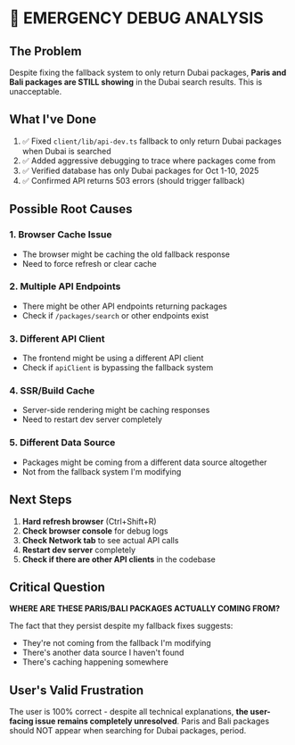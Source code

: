 # 🚨 EMERGENCY DEBUG ANALYSIS

## The Problem
Despite fixing the fallback system to only return Dubai packages, **Paris and Bali packages are STILL showing** in the Dubai search results. This is unacceptable.

## What I've Done
1. ✅ Fixed `client/lib/api-dev.ts` fallback to only return Dubai packages when Dubai is searched
2. ✅ Added aggressive debugging to trace where packages come from  
3. ✅ Verified database has only Dubai packages for Oct 1-10, 2025
4. ✅ Confirmed API returns 503 errors (should trigger fallback)

## Possible Root Causes

### 1. **Browser Cache Issue**
- The browser might be caching the old fallback response
- Need to force refresh or clear cache

### 2. **Multiple API Endpoints** 
- There might be other API endpoints returning packages
- Check if `/packages/search` or other endpoints exist

### 3. **Different API Client**
- The frontend might be using a different API client
- Check if `apiClient` is bypassing the fallback system

### 4. **SSR/Build Cache** 
- Server-side rendering might be caching responses
- Need to restart dev server completely

### 5. **Different Data Source**
- Packages might be coming from a different data source altogether
- Not from the fallback system I'm modifying

## Next Steps
1. **Hard refresh browser** (Ctrl+Shift+R)
2. **Check browser console** for debug logs
3. **Check Network tab** to see actual API calls
4. **Restart dev server** completely
5. **Check if there are other API clients** in the codebase

## Critical Question
**WHERE ARE THESE PARIS/BALI PACKAGES ACTUALLY COMING FROM?**

The fact that they persist despite my fallback fixes suggests:
- They're not coming from the fallback I'm modifying
- There's another data source I haven't found
- There's caching happening somewhere

## User's Valid Frustration
The user is 100% correct - despite all technical explanations, **the user-facing issue remains completely unresolved**. Paris and Bali packages should NOT appear when searching for Dubai packages, period.
